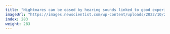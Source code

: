 ```yaml
---
title: "Nightmares can be eased by hearing sounds linked to good experiences"
imageUrl: "https://images.newscientist.com/wp-content/uploads/2022/10/27155150/SEI_131166944.jpg?width=600"
index: 283
weight: 283
---
```

